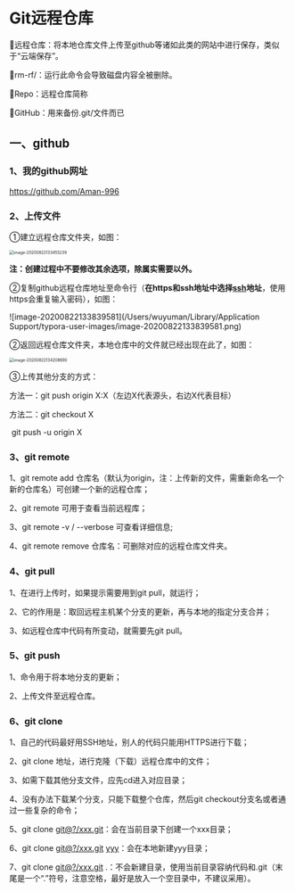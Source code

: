 # Git远程仓库

👧远程仓库：将本地仓库文件上传至github等诸如此类的网站中进行保存，类似于“云端保存”。

👧rm-rf/：运行此命令会导致磁盘内容全被删除。

👧Repo：远程仓库简称

👧GitHub：用来备份.git/文件而已

## 一、github

### 1、我的github网址

https://github.com/Aman-996

### 2、上传文件

①建立远程仓库文件夹，如图：

<img src="/Users/wuyuman/Library/Application Support/typora-user-images/image-20200822133455239.png" alt="image-20200822133455239" style="zoom:50%;" />

**注：创建过程中不要修改其余选项，除属实需要以外。**

②复制github远程仓库地址至命令行（**在https和ssh地址中选择<u>ssh</u>地址**，使用https会重复输入密码），如图：

![image-20200822133839581](/Users/wuyuman/Library/Application Support/typora-user-images/image-20200822133839581.png)

②返回远程仓库文件夹，本地仓库中的文件就已经出现在此了，如图：

<img src="/Users/wuyuman/Library/Application Support/typora-user-images/image-20200822134208690.png" alt="image-20200822134208690" style="zoom:50%;" />

③上传其他分支的方式：

方法一：git push origin X:X（左边X代表源头，右边X代表目标）

方法二：git checkout X

​               git push -u origin X



### 3、git remote

1、git remote add 仓库名（默认为origin，注：上传新的文件，需重新命名一个新的仓库名）可创建一个新的远程仓库；

2、git remote 可用于查看当前远程库；

3、git remote -v / --verbose 可查看详细信息;

4、git remote remove 仓库名：可删除对应的远程仓库文件夹。



### 4、git pull

1、在进行上传时，如果提示需要用到git pull，就运行；

2、它的作用是：取回远程主机某个分支的更新，再与本地的指定分支合并；

3、如远程仓库中代码有所变动，就需要先git pull。



### 5、git push

1、命令用于将本地分支的更新；

2、上传文件至远程仓库。



### 6、git clone

1、自己的代码最好用SSH地址，别人的代码只能用HTTPS进行下载；

2、git clone 地址，进行克隆（下载）远程仓库中的文件；

3、如需下载其他分支文件，应先cd进入对应目录；

4、没有办法下载某个分支，只能下载整个仓库，然后git checkout分支名或者通过一些复杂的命令；

5、git clone <u>git@?/xxx.git</u>：会在当前目录下创建一个xxx目录；

6、git clone <u>git@?/xxx.git</u>  <u>yyy</u>：会在本地新建yyy目录；

7、git clone <u>git@?/xxx.git</u> .：不会新建目录，使用当前目录容纳代码和.git（末尾是一个“.”符号，注意空格，最好是放入一个空目录中，不建议采用）。



